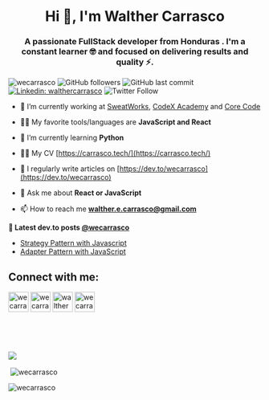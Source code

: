 <h1 align="center">Hi 👋, I'm Walther Carrasco</h1>
<h3 align="center">A passionate FullStack developer from Honduras . I'm a constant learner 🤓 and focused on delivering results and quality ⚡.</h3>

<img src="https://komarev.com/ghpvc/?username=wecarrasco&label=Profile%20views&color=0e75b6&style=flat" alt="wecarrasco" /> <img alt="GitHub followers" src="https://img.shields.io/github/followers/wecarrasco">
<img alt="GitHub last commit" src="https://img.shields.io/github/last-commit/wecarrasco/wecarrasco?color=blue&label=Last%20Commit%20on%20ReadMe">
[![Linkedin: walthercarrasco](https://img.shields.io/badge/-walthercarrasco-blue?style=flat-square&logo=Linkedin&logoColor=white&link=https://www.linkedin.com/in/walthercarrasco/)](https://www.linkedin.com/in/walthercarrasco/)
<img alt="Twitter Follow" src="https://img.shields.io/twitter/follow/wecarrasco">

- 🔭 I’m currently working at [SweatWorks](https://www.sweatworks.com/), [CodeX Academy](https://www.codex.academy/) and [Core Code](https://core-code.io/)

- 👨‍💻 My favorite tools/languages are **JavaScript and React**

- 🌱 I’m currently learning **Python**

- 👨‍💻 My CV [https://carrasco.tech/](https://carrasco.tech/)

- 📝 I regularly write articles on [https://dev.to/wecarrasco](https://dev.to/wecarrasco)

- 💬 Ask me about **React or JavaScript**

- 📫 How to reach me **walther.e.carrasco@gmail.com**

**📕 Latest dev.to posts [@wecarrasco](https://dev.to/wecarrasco)**

<!-- BLOG-POST-LIST:START -->
- [Strategy Pattern with Javascript](https://dev.to/wecarrasco/strategy-pattern-with-javascript-dha)
- [Adapter Pattern with JavaScript](https://dev.to/wecarrasco/adapter-pattern-with-javascript-4lgi)
<!-- BLOG-POST-LIST:END -->

<h2 align="left">Connect with me:</h2>
<p align="left">
<a href="https://dev.to/wecarrasco" target="blank"><img align="center" src="https://www.vectorlogo.zone/logos/devto/devto-icon.svg" alt="wecarrasco" height="40" width="40" /></a>
<a href="https://twitter.com/wecarrasco" target="blank"><img align="center" src="https://www.vectorlogo.zone/logos/twitter/twitter-icon.svg" alt="wecarrasco" height="40" width="40" /></a>
<a href="https://linkedin.com/in/walthercarrasco" target="blank"><img align="center" src="https://www.vectorlogo.zone/logos/linkedin/linkedin-icon.svg" alt="walthercarrasco" height="40" width="40" /></a>
<a href="https://instagram.com/wecarrasco" target="blank"><img align="center" src="https://www.vectorlogo.zone/logos/instagram/instagram-icon.svg" alt="wecarrasco" height="40" width="40" /></a>
</p>

<br>
<br>
<br>

<a href="https://www.buymeacoffee.com/wecarrasco"><img src="https://img.buymeacoffee.com/button-api/?text=Buy me a coffee&emoji=&slug=wecarrasco&button_colour=40DCA5&font_colour=ffffff&font_family=Cookie&outline_colour=000000&coffee_colour=FFDD00"></a>

<p>&nbsp;<img align="center" src="https://github-readme-stats.vercel.app/api?username=wecarrasco&show_icons=true&locale=en" alt="wecarrasco" /></p>

<p><img align="center" src="https://github-readme-streak-stats.herokuapp.com/?user=wecarrasco&" alt="wecarrasco" /></p>
